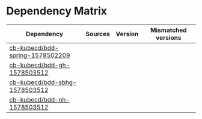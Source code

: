 # Dependency Matrix

Dependency | Sources | Version | Mismatched versions
---------- | ------- | ------- | -------------------
[cb-kubecd/bdd-spring-1578502209](https://github.com/cb-kubecd/bdd-spring-1578502209.git) |  | []() | 
[cb-kubecd/bdd-gh-1578503512](https://github.com/cb-kubecd/bdd-gh-1578503512.git) |  | []() | 
[cb-kubecd/bdd-sbhg-1578503512](https://github.com/cb-kubecd/bdd-sbhg-1578503512.git) |  | []() | 
[cb-kubecd/bdd-nh-1578503512](https://github.com/cb-kubecd/bdd-nh-1578503512.git) |  | []() | 
